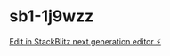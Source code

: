 # sb1-1j9wzz

[Edit in StackBlitz next generation editor ⚡️](https://stackblitz.com/~/github.com/Gladamy/sb1-1j9wzz)